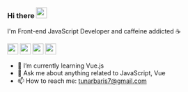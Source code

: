 
### Hi there <a href="https://www.gautamkrishnar.com/"><img src="https://media.giphy.com/media/hvRJCLFzcasrR4ia7z/giphy.gif" width="25px"></a>

I'm Front-end JavaScript Developer and caffeine addicted :coffee:

<a href="https://www.linkedin.com/in/baristunar" target="_blank"><img src="https://img.shields.io/badge/linkedin-%230077B5.svg?&style=for-the-badge&logo=linkedin&logoColor=white" height=25></a> <a href="https://medium.com/@baristunar" target="_blank"><img  src="https://img.shields.io/badge/medium-%2312100E.svg?&style=for-the-badge&logo=medium&logoColor=white" height=25></a>
<a href="https://medium.com/@baristunar" target="_blank"> <a href="https://www.instagram.com/baris.tunar/" target="_blank"><img src="https://img.shields.io/badge/instagram-%23E4405F.svg?&style=for-the-badge&logo=instagram&logoColor=white" height=25></a> <img src="https://visitor-badge.laobi.icu/badge?page_id=baristunar" target="_blank" height=25/> </a>

</p>

- :dart: I’m currently learning Vue.js
- :email: Ask me about anything related to JavaScript, Vue
- 📫 How to reach me: tunarbaris7@gmail.com
